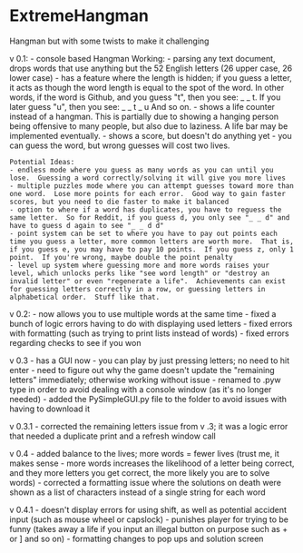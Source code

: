 # ExtremeHangman
 Hangman but with some twists to make it challenging

v 0.1: 
	- console based Hangman
	Working:
	- parsing any text document, drops words that use anything but the 52 English letters (26 upper case, 26 lower case)
	- has a feature where the length is hidden; if you guess a letter, it acts as though the word length is equal to the spot of the word.  In other words, if the word is Github, and you guess "t", then you see:  _ _ t.   If you later guess "u", then you see:  _ _ t _ u  And so on. 
	- shows a life counter instead of a hangman.  This is partially due to showing a hanging person being offensive to many people, but also due to laziness.  A life bar may be implemented eventually.
	- shows a score, but doesn't do anything yet
	- you can guess the word, but wrong guesses will cost two lives.

	
	Potential Ideas:
	- endless mode where you guess as many words as you can until you lose.  Guessing a word correctly/solving it will give you more lives
	- multiple puzzles mode where you can attempt guesses toward more than one word.  Lose more points for each error.  Good way to gain faster scores, but you need to die faster to make it balanced
	- option to where if a word has duplicates, you have to reguess the same letter.  So for Reddit, if you guess d, you only see "_ _ d" and have to guess d again to see "_ _ d d"
	- point system can be set to where you have to pay out points each time you guess a letter, more common letters are worth more.  That is, if you guess e, you may have to pay 10 points.  If you guess z, only 1 point.  If you're wrong, maybe double the point penalty
	- level up system where guessing more and more words raises your level, which unlocks perks like "see word length" or "destroy an invalid letter" or even "regenerate a life".  Achievements can exist for guessing letters correctly in a row, or guessing letters in alphabetical order.  Stuff like that. 

v 0.2:
	- now allows you to use multiple words at the same time
	- fixed a bunch of logic errors having to do with displaying used letters
	- fixed errors with formatting (such as trying to print lists instead of words)
	- fixed errors regarding checks to see if you won

v 0.3 - has a GUI now
      - you can play by just pressing letters; no need to hit enter
      - need to figure out why the game doesn't update the "remaining letters" immediately; otherwise working without issue
	  - renamed to .pyw type in order to avoid dealing with a console window (as it's no longer needed)
	  - added the PySimpleGUI.py file to the folder to avoid issues with having to download it
	  
	  
v 0.3.1
	  - corrected the remaining letters issue from v .3; it was a logic error that needed a duplicate print and a refresh window call

v 0.4
	 - added balance to the lives; more words = fewer lives (trust me, it makes sense - more words increases the likelihood of a letter being correct, and they more letters you get correct, the more likely you are to solve words)
       - corrected a formatting issue where the solutions on death were shown as a list of characters instead of a single string for each word

v 0.4.1
        - doesn't display errors for using shift, as well as potential accident input (such as mouse wheel or capslock)
        - punishes player for trying to be funny (takes away a life if you input an illegal button on purpose such as + or ] and so on)
        - formatting changes to pop ups and solution screen
